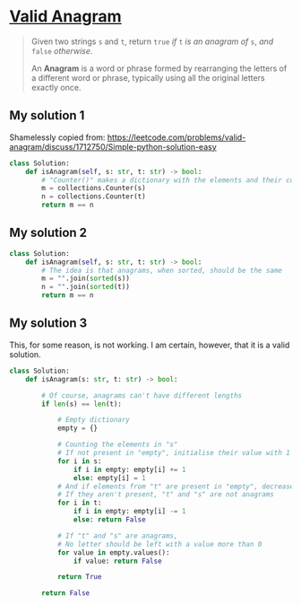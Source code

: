 # [Valid Anagram](https://leetcode.com/problems/valid-anagram/)

> Given two strings `s` and `t`, return `true` *if* `t` *is an anagram of* `s`, *and* `false` *otherwise*.
>
> An **Anagram** is a word or phrase formed by rearranging the letters of a different word or phrase, typically using all the original letters exactly once.

## My solution 1

Shamelessly copied from: https://leetcode.com/problems/valid-anagram/discuss/1712750/Simple-python-solution-easy

```python
class Solution:
    def isAnagram(self, s: str, t: str) -> bool:
        # "Counter()" makes a dictionary with the elements and their counts
        m = collections.Counter(s)
        n = collections.Counter(t)
        return m == n
```

## My solution 2

```python
class Solution:
    def isAnagram(self, s: str, t: str) -> bool:
        # The idea is that anagrams, when sorted, should be the same
        m = "".join(sorted(s))
        n = "".join(sorted(t))
        return m == n
```

## My solution 3

This, for some reason, is not working. I am certain, however, that it is a valid solution.

```python
class Solution:
    def isAnagram(s: str, t: str) -> bool:

        # Of course, anagrams can't have different lengths
        if len(s) == len(t):

            # Empty dictionary
            empty = {}

            # Counting the elements in "s"
            # If not present in "empty", initialise their value with 1
            for i in s:
                if i in empty: empty[i] += 1
                else: empty[i] = 1
            # And if elements from "t" are present in "empty", decrease value by 1
            # If they aren't present, "t" and "s" are not anagrams
            for i in t:
                if i in empty: empty[i] -= 1
                else: return False

            # If "t" and "s" are anagrams,
            # No letter should be left with a value more than 0
            for value in empty.values():
                if value: return False

            return True

        return False
```
